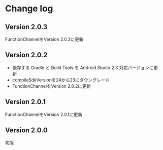 # Change log

## Version 2.0.3
FunctionChannelをVersion 2.0.3に更新

## Version 2.0.2
- 依存する Gradle と Build Tools を Android Studio 2.3 対応バージョンに更新
- compileSdkVersionを24から23にダウングレード
- FunctionChannelをVersion 2.0.2に更新

## Version 2.0.1
FunctionChannelをVersion 2.0.1に更新

## Version 2.0.0
初版
